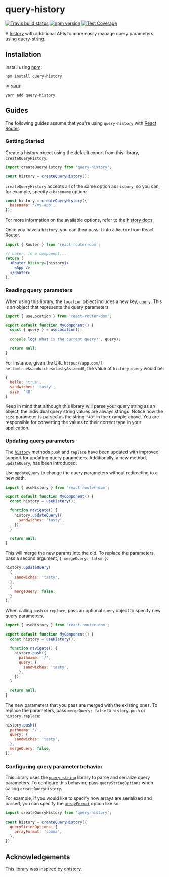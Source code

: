 # query-history

[![Travis build status](http://img.shields.io/travis/jamesplease/query-history.svg?style=flat)](https://travis-ci.org/jamesplease/query-history)
[![npm version](https://img.shields.io/npm/v/query-history.svg)](https://www.npmjs.com/package/query-history)
[![Test Coverage](https://coveralls.io/repos/github/jamesplease/query-history/badge.svg?branch=master)](https://coveralls.io/github/jamesplease/query-history?branch=master)

A [history](https://github.com/ReactTraining/history) with additional APIs to more easily manage query parameters
using [query-string](https://github.com/sindresorhus/query-string).

## Installation

Install using [npm](https://www.npmjs.com):

```
npm install query-history
```

or [yarn](https://yarnpkg.com/):

```
yarn add query-history
```

## Guides

The following guides assume that you're using `query-history` with [React Router](https://github.com/ReactTraining/react-router).

### Getting Started

Create a history object using the default export from this library, `createQueryHistory`.

```js
import createQueryHistory from 'query-history';

const history = createQueryHistory();
```

`createQueryHistory` accepts all of the same option as `history`, so you can, for example, specify a `basename` option:

```js
const history = createQueryHistory({
  basename: '/my-app',
});
```

For more information on the available options, refer to the
[history docs](https://github.com/ReactTraining/history/blob/master/docs/GettingStarted.md).

Once you have a `history`, you can then pass it into a `Router` from React Router.

```jsx
import { Router } from 'react-router-dom';

// Later, in a component...
return (
  <Router history={history}>
    <App />
  </Router>
);
```

### Reading query parameters

When using this library, the `location` object includes a new key, `query`. This is
an object that represents the query parameters.

```js
import { useLocation } from 'react-router-dom';

export default function MyComponent() {
  const { query } = useLocation();

  console.log('What is the current query?', query);

  return null;
}
```

For instance, given the URL `https://app.com/?hello=true&sandwiches=tasty&size=40`, the value of `history.query` would be:

```js
{
  hello: 'true',
  sandwiches: 'tasty',
  size: '40'
}
```

Keep in mind that although this library will parse your query string as an object, the individual query string
values are always strings. Notice how the `size` parameter is parsed as the string `"40"` in the example above. You
are responsible for converting the values to their correct type in your application.

### Updating query parameters

The [`history`](https://github.com/ReactTraining/history) methods `push` and `replace` have been updated with improved
support for updating query parameters. Additionally, a new method, `updateQuery`, has been introduced.

Use `updateQuery` to change the query parameters without redirecting to a new path.

```js
import { useHistory } from 'react-router-dom';

export default function MyComponent() {
  const history = useHistory();

  function navigate() {
    history.updateQuery({
      sandwiches: 'tasty',
    });
  }

  return null;
}
```

This will merge the new params into the old. To replace the parameters, pass a second argument, `{ mergeQuery: false }`:

```js
history.updateQuery(
  {
    sandwiches: 'tasty',
  },
  {
    mergeQuery: false,
  }
);
```

When calling `push` or `replace`, pass an optional `query` object to specify new query parameters.

```js
import { useHistory } from 'react-router-dom';

export default function MyComponent() {
  const history = useHistory();

  function navigate() {
    history.push({
      pathname: '/',
      query: {
        sandwiches: 'tasty',
      },
    });
  }

  return null;
}
```

The new parameters that you pass are merged with the existing ones. To replace the parameters, pass `mergeQuery: false`
to `history.push` or `history.replace`:

```js
history.push({
  pathname: '/',
  query: {
    sandwiches: 'tasty',
  },
  mergeQuery: false,
});
```

### Configuring query parameter behavior

This library uses the [`query-string`](https://github.com/sindresorhus/query-string) library to parse and serialize query parameters. To configure this
behavior, pass `queryStringOptions` when calling `createQueryHistory`.

For example, if you would like to specify how arrays are serialized and parsed, you can specify the
[`arrayFormat`](https://github.com/sindresorhus/query-string#arrayformat) option like so:

```js
import createQueryHistory from 'query-history';

const history = createQueryHistory({
  queryStringOptions: {
    arrayFormat: 'comma',
  },
});
```

## Acknowledgements

This library was inspired by [qhistory](https://github.com/pshrmn/qhistory).
